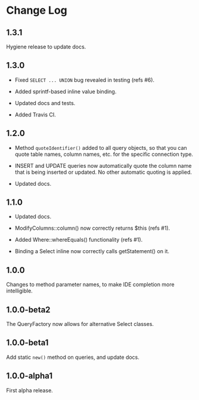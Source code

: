 # Change Log

## 1.3.1

Hygiene release to update docs.

## 1.3.0

- Fixed `SELECT ... UNION` bug revealed in testing (refs #6).

- Added sprintf-based inline value binding.

- Updated docs and tests.

- Added Travis CI.

## 1.2.0

- Method `quoteIdentifier()` added to all query objects, so that you can quote
  table names, column names, etc. for the specific connection type.

- INSERT and UPDATE queries now automatically quote the column name that is
  being inserted or updated. No other automatic quoting is applied.

- Updated docs.

## 1.1.0

- Updated docs.

- ModifyColumns::column() now correctly returns $this (refs #1).

- Added Where::whereEquals() functionality (refs #1).

- Binding a Select inline now correctly calls getStatement() on it.

## 1.0.0

Changes to method parameter names, to make IDE completion more intelligible.

## 1.0.0-beta2

The QueryFactory now allows for alternative Select classes.

## 1.0.0-beta1

Add static `new()` method on queries, and update docs.

## 1.0.0-alpha1

First alpha release.
